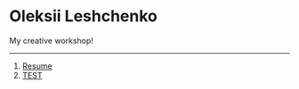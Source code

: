 # Oleksii Leshchenko
My creative workshop!

* * *


1. [Resume](https://djlabuh.github.io/resume/ "Resume")
2. [TEST](https://djlabuh.github.io/github-tutorial/ "TEST")
